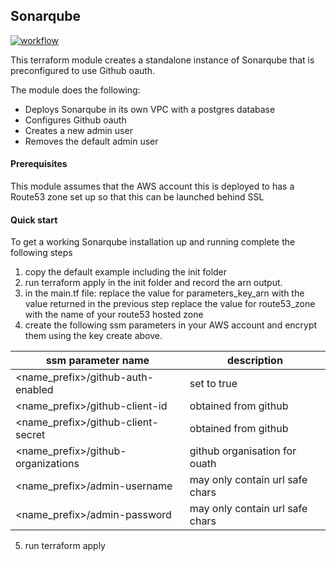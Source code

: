 ## Sonarqube

[![workflow](https://github.com/telia-oss/terraform-aws-sonarqube/workflows/workflow/badge.svg)](https://github.com/telia-oss/terraform-aws-sonarqube/actions)

This terraform module creates a standalone instance of Sonarqube that is preconfigured to use Github oauth.

The module does the following:
* Deploys Sonarqube in its own VPC with a postgres database
* Configures Github oauth
* Creates a new admin user
* Removes the default admin user

#### Prerequisites
This module assumes that the AWS account this is deployed to has a Route53 zone set up so that this can be launched behind SSL

#### Quick start
To get a working Sonarqube installation up and running complete the following steps
1. copy the default example including the init folder
2. run terraform apply in the init folder and record the arn output.
3. in the main.tf file:
    replace the value for parameters_key_arn  with the value returned in the previous step
    replace the value for route53_zone with the name of your route53 hosted zone
4. create the following ssm parameters in your AWS account and encrypt them using the key create above.

| ssm parameter name| description |
|--- |--- |
|  \<name_prefix\>/github-auth-enabled |set to true|
|  \<name_prefix\>/github-client-id | obtained from github|
|  \<name_prefix\>/github-client-secret |obtained from github|
|  \<name_prefix\>/github-organizations |github organisation for ouath|
|  \<name_prefix\>/admin-username |may only contain url safe chars|
|  \<name_prefix\>/admin-password |may only contain url safe chars|

5. run terraform apply


